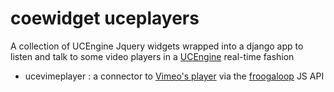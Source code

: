 # coewidget uceplayers

A collection of UCEngine Jquery widgets wrapped into a django app to listen and talk to some video players in a [UCEngine](http://ucengine.org) real-time fashion

  * ucevimeplayer : a connector to [Vimeo's player](https://developer.vimeo.com/player/embedding) via the [froogaloop](https://github.com/vimeo/player-api) JS API